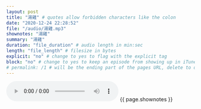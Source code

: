 ```yaml
---
layout: post
title: "湯雞" # quotes allow forbidden characters like the colon
date: "2020-12-24 22:28:52"
file: "/audio/湯雞.mp3"
shownotes: "湯雞"
summary: "湯雞"
duration: "file_duration" # audio length in min:sec
length: "file_length" # filesize in bytes
explicit: "no" # change to yes to flag with the explicit tag
block: "no" # change to yes to keep an episode from showing up in iTunes
# permalink: /1 # will be the ending part of the pages URL, delete to default to the title
---
```


<audio controls>
<source src="{{site.url}}{{site.baseurl}}{{ page.file }}" type="audio/x-mp3">
Your browser does not support the audio element.
</audio>
{{ page.shownotes }}
